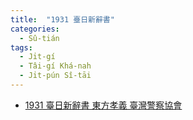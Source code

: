 ```yaml
---
title:  "1931 臺日新辭書"
categories: 
  - Sû-tián
tags:
  - Ji̍t-gí
  - Tâi-gí Khá-nah
  - Ji̍t-pún Sî-tāi
---
```


- [1931 臺日新辭書 東方孝義 臺灣警察協會](https://kiek.taigi.info/1931TaijitSinSusu/)
